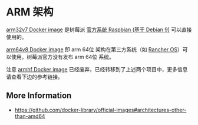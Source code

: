 # ARM 架构

[arm32v7 Docker image](https://hub.docker.com/u/arm32v7/) 是树莓派 [官方系统 Raspbian (基于 Debian 9)](https://www.raspberrypi.org/downloads/raspbian/) 可以直接使用的。

[arm64v8 Docker image](https://hub.docker.com/u/arm64v8/) 即 arm 64位 架构在第三方系统（如 [Rancher OS](rancher.com/rancher-os)）可以使用，树莓派官方没有发布 arm 64位 系统。

注意 [armhf Docker image](https://hub.docker.com/u/armhf/) 已经废弃，已经转移到了上述两个项目中，更多信息请查看下边的参考链接。

## More Information

* https://github.com/docker-library/official-images#architectures-other-than-amd64
